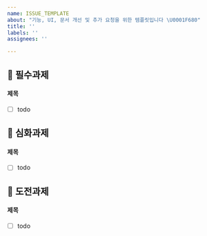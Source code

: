 ```yaml
---
name: ISSUE_TEMPLATE
about: "기능, UI, 문서 개선 및 추가 요청을 위한 템플릿입니다 \U0001F680"
title: ''
labels: ''
assignees: ''

---
```


## 📗 필수과제
#### 제목
- [ ] todo

## 📕 심화과제
#### 제목
- [ ] todo

## 📙 도전과제
#### 제목
- [ ] todo
